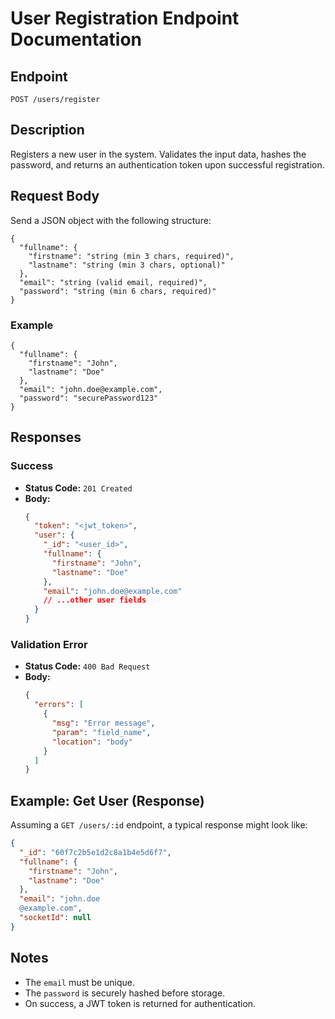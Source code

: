 # User Registration Endpoint Documentation

<!--
This section of the README.md file is intended to document the available API endpoints for the Uber Project backend. Please list each endpoint, its HTTP method, expected request parameters, and response structure. Include authentication requirements and example requests/responses where applicable.
-->
## Endpoint

`POST /users/register`

## Description
Registers a new user in the system. Validates the input data, hashes the password, and returns an authentication token upon successful registration.

## Request Body
Send a JSON object with the following structure:

```
{
  "fullname": {
    "firstname": "string (min 3 chars, required)",
    "lastname": "string (min 3 chars, optional)"
  },
  "email": "string (valid email, required)",
  "password": "string (min 6 chars, required)"
}
```

### Example
```
{
  "fullname": {
    "firstname": "John",
    "lastname": "Doe"
  },
  "email": "john.doe@example.com",
  "password": "securePassword123"
}
```

## Responses

### Success
- **Status Code:** `201 Created`
- **Body:**
  ```json
  {
    "token": "<jwt_token>",
    "user": {
      "_id": "<user_id>",
      "fullname": {
        "firstname": "John",
        "lastname": "Doe"
      },
      "email": "john.doe@example.com"
      // ...other user fields
    }
  }
  ```

### Validation Error
- **Status Code:** `400 Bad Request`
- **Body:**
  ```json
  {
    "errors": [
      {
        "msg": "Error message",
        "param": "field_name",
        "location": "body"
      }
    ]
  }
  ```

## Example: Get User (Response)

Assuming a `GET /users/:id` endpoint, a typical response might look like:

```json
{
  "_id": "60f7c2b5e1d2c8a1b4e5d6f7",
  "fullname": {
    "firstname": "John",
    "lastname": "Doe"
  },
  "email": "john.doe
  @example.com",
  "socketId": null
}
```

## Notes
- The `email` must be unique.
- The `password` is securely hashed before storage.
- On success, a JWT token is returned for authentication.
